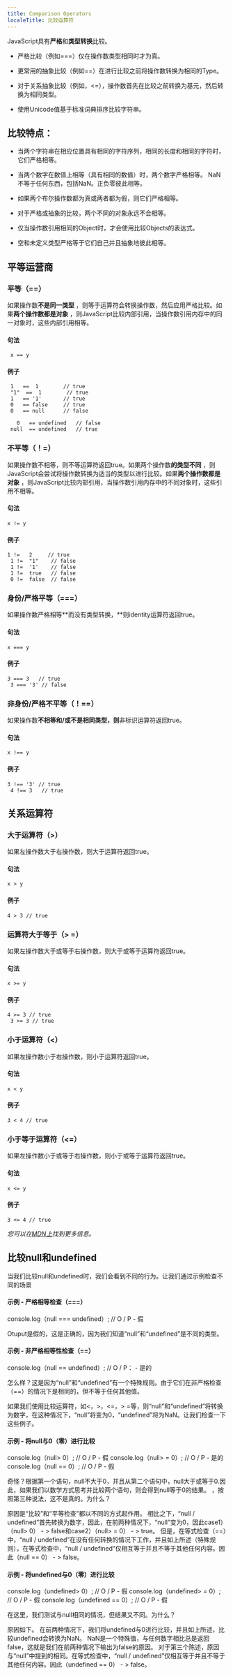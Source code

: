 ```yaml
---
title: Comparison Operators
localeTitle: 比较运算符
---
```

JavaScript具有**严格**和**类型转换**比较。

*   严格比较（例如===）仅在操作数类型相同时才为真。
    
*   更常用的抽象比较（例如==）在进行比较之前将操作数转换为相同的Type。
    
*   对于关系抽象比较（例如，<=），操作数首先在比较之前转换为基元，然后转换为相同类型。
    
*   使用Unicode值基于标准词典排序比较字符串。
    

## 比较特点：

*   当两个字符串在相应位置具有相同的字符序列，相同的长度和相同的字符时，它们严格相等。
    
*   当两个数字在数值上相等（具有相同的数值）时，两个数字严格相等。 NaN不等于任何东西，包括NaN。正负零彼此相等。
    
*   如果两个布尔操作数都为真或两者都为假，则它们严格相等。
    
*   对于严格或抽象的比较，两个不同的对象永远不会相等。
    
*   仅当操作数引用相同的Object时，才会使用比较Objects的表达式。
    
*   空和未定义类型严格等于它们自己并且抽象地彼此相等。
    

## 平等运营商

### 平等（==）

如果操作数**不是同一类型** ，则等于运算符会转换操作数，然后应用严格比较。如果**两个操作数都是对象** ，则JavaScript比较内部引用，当操作数引用内存中的同一对象时，这些内部引用相等。

#### 句法
```
 x == y 
```

#### 例子
```
 1   ==  1        // true 
 "1"  ==  1        // true 
 1   == '1'       // true 
 0   == false     // true 
 0   == null      // false 
 
   0   == undefined   // false 
 null  == undefined   // true 
```

### 不平等（！=）

如果操作数不相等，则不等运算符返回true。如果两个操作数**的类型不同** ，则JavaScript会尝试将操作数转换为适当的类型以进行比较。如果**两个操作数都是对象** ，则JavaScript比较内部引用，当操作数引用内存中的不同对象时，这些引用不相等。

#### 句法
```
x != y 
```

#### 例子
```
1 !=   2     // true 
 1 !=  "1"    // false 
 1 !=  '1'    // false 
 1 !=  true   // false 
 0 !=  false  // false 
```

### 身份/严格平等（===）

如果操作数严格相等**而没有类型转换，**则identity运算符返回true。

#### 句法
```
x === y 
```

#### 例子
```
3 === 3   // true 
 3 === '3' // false 
```

### 非身份/严格不平等（！==）

如果操作数**不相等和/或不是相同类型，则**非标识运算符返回true。

#### 句法
```
x !== y 
```

#### 例子
```
3 !== '3' // true 
 4 !== 3   // true 
```

## 关系运算符

### 大于运算符（>）

如果左操作数大于右操作数，则大于运算符返回true。

#### 句法
```
x > y 
```

#### 例子
```
4 > 3 // true 
```

### 运算符大于等于（> =）

如果左操作数大于或等于右操作数，则大于或等于运算符返回true。

#### 句法
```
x >= y 
```

#### 例子
```
4 >= 3 // true 
 3 >= 3 // true 
```

### 小于运算符（<）

如果左操作数小于右操作数，则小于运算符返回true。

#### 句法
```
x < y 
```

#### 例子
```
3 < 4 // true 
```

### 小于等于运算符（<=）

如果左操作数小于或等于右操作数，则小于或等于运算符返回true。

#### 句法
```
x <= y 
```

#### 例子
```
3 <= 4 // true 
```

_您可以在[MDN上](https://developer.mozilla.org/en-US/docs/Web/JavaScript/Reference/Operators/Comparison_Operators)找到更多信息。_

## 比较null和undefined

当我们比较null和undefined时，我们会看到不同的行为。让我们通过示例检查不同的场景

#### 示例 - 严格相等检查（===）

console.log（null === undefined）; // O / P - 假

Otuput是假的，这是正确的，因为我们知道“null”和“undefined”是不同的类型。

#### 示例 - 非严格相等性检查（==）

console.log（null == undefined）; // O / P： - 是的

怎么样？这是因为“null”和“undefined”有一个特殊规则。由于它们在非严格检查（==）的情况下是相同的，但不等于任何其他值。

如果我们使用比较运算符，如<，>，<=，> =等，则“null”和“undefined”将转换为数字，在这种情况下，“null”将变为0，“undefined”将为NaN。让我们检查一下这些例子。

#### 示例 - 将null与0（零）进行比较

console.log（null> 0）; // O / P - 假 console.log（null> = 0）; // O / P - 是的 console.log（null == 0）; // O / P - 假

奇怪？根据第一个语句，null不大于0，并且从第二个语句中，null大于或等于0.因此，如果我们以数学方式思考并比较两个语句，则会得到null等于0的结果。 ，按照第三种说法，这不是真的。为什么？

原因是“比较”和“平等检查”都以不同的方式起作用。 相比之下，“null / undefined”首先转换为数字，因此，在前两种情况下，“null”变为0，因此case1）（null> 0） - > false和case2）（null> = 0） - > true。 但是，在等式检查（==）中，“null / undefined”在没有任何转换的情况下工作，并且如上所述（特殊规则），在等式检查中，“null / undefined”仅相互等于并且不等于其他任何内容。因此（null == 0） - > false。

#### 示例 - 将undefined与0（零）进行比较

console.log（undefined> 0）; // O / P - 假 console.log（undefined> = 0）; // O / P - 假 console.log（undefined == 0）; // O / P - 假

在这里，我们测试与null相同的情况，但结果又不同。为什么？

原因如下。 在前两种情况下，我们将undefined与0进行比较，并且如上所述，比较undefined会转换为NaN。 NaN是一个特殊值，与任何数字相比总是返回false，这就是我们在前两种情况下输出为false的原因。 对于第三个陈述，原因与“null”中提到的相同。在等式检查中，“null / undefined”仅相互等于并且不等于其他任何内容。因此（undefined == 0） - > false。